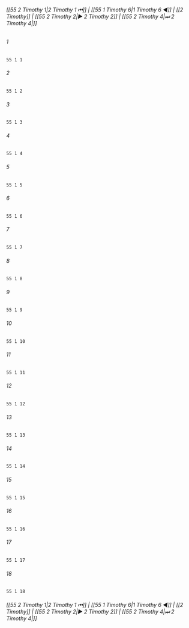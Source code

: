 
###### [[55 2 Timothy 1|2 Timothy 1 ⏮]] | [[55 1 Timothy 6|1 Timothy 6 ◀]] | [[2 Timothy]] | [[55 2 Timothy 2|▶ 2 Timothy 2]] | [[55 2 Timothy 4|⏭ 2 Timothy 4|]]

###### 1
``` verse
55 1 1 
```
###### 2
``` verse
55 1 2 
```
###### 3
``` verse
55 1 3 
```
###### 4
``` verse
55 1 4 
```
###### 5
``` verse
55 1 5 
```
###### 6
``` verse
55 1 6 
```
###### 7
``` verse
55 1 7 
```
###### 8
``` verse
55 1 8 
```
###### 9
``` verse
55 1 9 
```
###### 10
``` verse
55 1 10 
```
###### 11
``` verse
55 1 11 
```
###### 12
``` verse
55 1 12 
```
###### 13
``` verse
55 1 13 
```
###### 14
``` verse
55 1 14 
```
###### 15
``` verse
55 1 15 
```
###### 16
``` verse
55 1 16 
```
###### 17
``` verse
55 1 17 
```
###### 18
``` verse
55 1 18 
```

###### [[55 2 Timothy 1|2 Timothy 1 ⏮]] | [[55 1 Timothy 6|1 Timothy 6 ◀]] | [[2 Timothy]] | [[55 2 Timothy 2|▶ 2 Timothy 2]] | [[55 2 Timothy 4|⏭ 2 Timothy 4|]]

